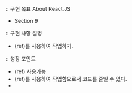 :: 구현 목표
About React.JS

- Section 9

:: 구현 사항 설명

- (ref)를 사용하여 작업하기.

:: 성장 포인트

- (ref) 사용가능
- (ref)를 사용하여 작업함으로서 코드를 줄일 수 있다.
-
